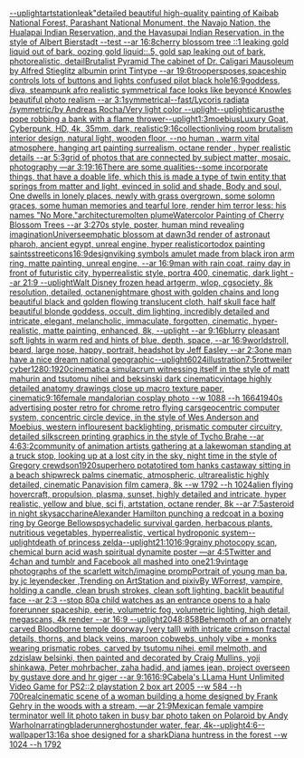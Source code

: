 [--uplight](https://www.ebank.nz/aiartgenerator?category=--uplight)[artstation](https://www.ebank.nz/aiartgenerator?category=artstation)[leak"](https://www.ebank.nz/aiartgenerator?category=leak%22)[detailed beautiful high-quality painting of Kaibab National Forest, Parashant National Monument, the Navajo Nation, the Hualapai Indian Reservation, and the Havasupai Indian Reservation. in the style of Albert Bierstadt --test --ar 16:8](https://www.ebank.nz/aiartgenerator?category=detailed%2520beautiful%2520high-quality%2520painting%2520of%2520Kaibab%2520National%2520Forest%2C%2520Parashant%2520National%2520Monument%2C%2520the%2520Navajo%2520Nation%2C%2520the%2520Hualapai%2520Indian%2520Reservation%2C%2520and%2520the%2520Havasupai%2520Indian%2520Reservation.%2520in%2520the%2520style%2520of%2520Albert%2520Bierstadt%2520--test%2520--ar%252016%3A8)[cherry blossom tree ::1 leaking gold liquid out of bark, oozing gold liquid::.5, gold sap leaking out of bark, photorealistic, detail](https://www.ebank.nz/aiartgenerator?category=cherry%2520blossom%2520tree%2520%3A%3A1%2520leaking%2520gold%2520liquid%2520out%2520of%2520bark%2C%2520oozing%2520gold%2520liquid%3A%3A.5%2C%2520gold%2520sap%2520leaking%2520out%2520of%2520bark%2C%2520photorealistic%2C%2520detail)[Brutalist Pyramid The cabinet of Dr. Caligari Mausoleum by Alfred Stieglitz albumin print Tintype --ar 19:6](https://www.ebank.nz/aiartgenerator?category=Brutalist%2520Pyramid%2520The%2520cabinet%2520of%2520Dr.%2520Caligari%2520Mausoleum%2520by%2520Alfred%2520Stieglitz%2520albumin%2520print%2520Tintype%2520--ar%252019%3A6)[troopers](https://www.ebank.nz/aiartgenerator?category=troopers)[poses,](https://www.ebank.nz/aiartgenerator?category=poses%2C)[spaceship controls lots of buttons and lights confused pilot black hole](https://www.ebank.nz/aiartgenerator?category=spaceship%2520controls%2520lots%2520of%2520buttons%2520and%2520lights%2520confused%2520pilot%2520black%2520hole)[16:9](https://www.ebank.nz/aiartgenerator?category=16%3A9)[goddess, diva, steampunk afro realistic symmetrical face looks like beyoncé Knowles beautiful photo realism --ar 3:1](https://www.ebank.nz/aiartgenerator?category=goddess%2C%2520diva%2C%2520steampunk%2520afro%2520realistic%2520symmetrical%2520face%2520looks%2520like%2520beyonc%C3%A9%2520Knowles%2520beautiful%2520photo%2520realism%2520--ar%25203%3A1)[symmetrical](https://www.ebank.nz/aiartgenerator?category=symmetrical)[--fast](https://www.ebank.nz/aiartgenerator?category=--fast)[/Lycoris radiata /symmetric/by Andreas Rocha/Very light color --uplight](https://www.ebank.nz/aiartgenerator?category=/Lycoris%2520radiata%2520/symmetric/by%2520Andreas%2520Rocha/Very%2520light%2520color%2520--uplight)[--uplight](https://www.ebank.nz/aiartgenerator?category=--uplight)[icarus](https://www.ebank.nz/aiartgenerator?category=icarus)[the pope robbing a bank with a flame thrower](https://www.ebank.nz/aiartgenerator?category=the%2520pope%2520robbing%2520a%2520bank%2520with%2520a%2520flame%2520thrower)[--uplight](https://www.ebank.nz/aiartgenerator?category=--uplight)[1:3](https://www.ebank.nz/aiartgenerator?category=1%3A3)[moebius](https://www.ebank.nz/aiartgenerator?category=moebius)[Luxury Goat, Cyberpunk, HD, 4k, 35mm, dark, realistic](https://www.ebank.nz/aiartgenerator?category=Luxury%2520Goat%2C%2520Cyberpunk%2C%2520HD%2C%25204k%2C%252035mm%2C%2520dark%2C%2520realistic)[9:16](https://www.ebank.nz/aiartgenerator?category=9%3A16)[collection](https://www.ebank.nz/aiartgenerator?category=collection)[living room brutalism interior design, natural light, wooden floor, --no human , warm vital atmosphere, hanging art painting surrealism, octane render , hyper realistic details --ar 5:3](https://www.ebank.nz/aiartgenerator?category=living%2520room%2520brutalism%2520interior%2520design%2C%2520natural%2520light%2C%2520wooden%2520floor%2C%2520--no%2520human%2520%2C%2520warm%2520vital%2520atmosphere%2C%2520hanging%2520art%2520painting%2520surrealism%2C%2520octane%2520render%2520%2C%2520hyper%2520realistic%2520details%2520--ar%25205%3A3)[grid of photos that are connected by subject matter, mosaic, photography  —ar 3:1](https://www.ebank.nz/aiartgenerator?category=grid%2520of%2520photos%2520that%2520are%2520connected%2520by%2520subject%2520matter%2C%2520mosaic%2C%2520photography%2520%2520%E2%80%94ar%25203%3A1)[9:16](https://www.ebank.nz/aiartgenerator?category=9%3A16)[There are some qualities--some incorporate things, that have a doable life, which this is made a type of twin entity that springs from matter and light, evinced in solid and shade, Body and soul, One dwells in lonely places, newly with grass overgrown, some solomn graces, some human memories and tearful lore, render him terror less: his names "No More."](https://www.ebank.nz/aiartgenerator?category=There%2520are%2520some%2520qualities--some%2520incorporate%2520things%2C%2520that%2520have%2520a%2520doable%2520life%2C%2520which%2520this%2520is%2520made%2520a%2520type%2520of%2520twin%2520entity%2520that%2520springs%2520from%2520matter%2520and%2520light%2C%2520evinced%2520in%2520solid%2520and%2520shade%2C%2520Body%2520and%2520soul%2C%2520One%2520dwells%2520in%2520lonely%2520places%2C%2520newly%2520with%2520grass%2520overgrown%2C%2520some%2520solomn%2520graces%2C%2520some%2520human%2520memories%2520and%2520tearful%2520lore%2C%2520render%2520him%2520terror%2520less%3A%2520his%2520names%2520%22No%2520More.%22)[architecture](https://www.ebank.nz/aiartgenerator?category=architecture)[molten plume](https://www.ebank.nz/aiartgenerator?category=molten%2520plume)[Watercolor Painting of Cherry Blossom Trees --ar 3:2](https://www.ebank.nz/aiartgenerator?category=Watercolor%2520Painting%2520of%2520Cherry%2520Blossom%2520Trees%2520--ar%25203%3A2)[70s style, poster, human mind revealing imagination](https://www.ebank.nz/aiartgenerator?category=70s%2520style%2C%2520poster%2C%2520human%2520mind%2520revealing%2520imagination)[Universe](https://www.ebank.nz/aiartgenerator?category=Universe)[emphatic blossom at dawn](https://www.ebank.nz/aiartgenerator?category=emphatic%2520blossom%2520at%2520dawn)[3d render of astronaut pharoh, ancient egypt, unreal engine, hyper realistic](https://www.ebank.nz/aiartgenerator?category=3d%2520render%2520of%2520astronaut%2520pharoh%2C%2520ancient%2520egypt%2C%2520unreal%2520engine%2C%2520hyper%2520realistic)[ortodox painting saints](https://www.ebank.nz/aiartgenerator?category=ortodox%2520painting%2520saints)[street](https://www.ebank.nz/aiartgenerator?category=street)[icons](https://www.ebank.nz/aiartgenerator?category=icons)[16:9](https://www.ebank.nz/aiartgenerator?category=16%3A9)[design](https://www.ebank.nz/aiartgenerator?category=design)[viking symbols amulet made from black iron arm ring, matte painting, unreal engine, --ar 16:9](https://www.ebank.nz/aiartgenerator?category=viking%2520symbols%2520amulet%2520made%2520from%2520black%2520iron%2520arm%2520ring%2C%2520matte%2520painting%2C%2520unreal%2520engine%2C%2520--ar%252016%3A9)[man with rain coat, rainy day in front of futuristic city, hyperrealistic style, portra 400, cinematic, dark light --ar 21:9 --uplight](https://www.ebank.nz/aiartgenerator?category=man%2520with%2520rain%2520coat%2C%2520rainy%2520day%2520in%2520front%2520of%2520futuristic%2520city%2C%2520hyperrealistic%2520style%2C%2520portra%2520400%2C%2520cinematic%2C%2520dark%2520light%2520--ar%252021%3A9%2520--uplight)[Walt Disney frozen head artgerm, wlop, cgsociety, 8k resolution, detailed, octane](https://www.ebank.nz/aiartgenerator?category=Walt%2520Disney%2520frozen%2520head%2520artgerm%2C%2520wlop%2C%2520cgsociety%2C%25208k%2520resolution%2C%2520detailed%2C%2520octane)[nightmare ghost with golden chains and long beautiful black and golden flowing translucent cloth, half skull face half beautiful blonde goddess, occult, dim lighting, incredibly detailed and intricate, elegant, melancholic, immaculate, forgotten, cinematic, hyper-realistic, matte painting, enhanced, 8k, --uplight --ar 9:16](https://www.ebank.nz/aiartgenerator?category=nightmare%2520ghost%2520with%2520golden%2520chains%2520and%2520long%2520beautiful%2520black%2520and%2520golden%2520flowing%2520translucent%2520cloth%2C%2520half%2520skull%2520face%2520half%2520beautiful%2520blonde%2520goddess%2C%2520occult%2C%2520dim%2520lighting%2C%2520incredibly%2520detailed%2520and%2520intricate%2C%2520elegant%2C%2520melancholic%2C%2520immaculate%2C%2520forgotten%2C%2520cinematic%2C%2520hyper-realistic%2C%2520matte%2520painting%2C%2520enhanced%2C%25208k%2C%2520--uplight%2520--ar%25209%3A16)[blurry pleasant soft lights in warm red and hints of blue, depth, space, --ar 16:9](https://www.ebank.nz/aiartgenerator?category=blurry%2520pleasant%2520soft%2520lights%2520in%2520warm%2520red%2520and%2520hints%2520of%2520blue%2C%2520depth%2C%2520space%2C%2520--ar%252016%3A9)[worlds](https://www.ebank.nz/aiartgenerator?category=worlds)[troll, beard, large nose, happy, portrait, headshot by Jeff Easley --ar 2:3](https://www.ebank.nz/aiartgenerator?category=troll%2C%2520beard%2C%2520large%2520nose%2C%2520happy%2C%2520portrait%2C%2520headshot%2520by%2520Jeff%2520Easley%2520--ar%25202%3A3)[one man have a nice dream  national geographic](https://www.ebank.nz/aiartgenerator?category=one%2520man%2520have%2520a%2520nice%2520dream%2520%2520national%2520geographic)[--uplight](https://www.ebank.nz/aiartgenerator?category=--uplight)[6024](https://www.ebank.nz/aiartgenerator?category=6024)[illustration](https://www.ebank.nz/aiartgenerator?category=illustration)[7:5](https://www.ebank.nz/aiartgenerator?category=7%3A5)[rottweiler cyber](https://www.ebank.nz/aiartgenerator?category=rottweiler%2520cyber)[1280:1920](https://www.ebank.nz/aiartgenerator?category=1280%3A1920)[cinematic](https://www.ebank.nz/aiartgenerator?category=cinematic)[a simulacrum witnessing itself in the style of matt mahurin and tsutomu nihei and beksinski dark cinematic](https://www.ebank.nz/aiartgenerator?category=a%2520simulacrum%2520witnessing%2520itself%2520in%2520the%2520style%2520of%2520matt%2520mahurin%2520and%2520tsutomu%2520nihei%2520and%2520beksinski%2520dark%2520cinematic)[vintage highly detailed anatomy drawings close up macro texture paper, cinematic](https://www.ebank.nz/aiartgenerator?category=vintage%2520highly%2520detailed%2520anatomy%2520drawings%2520close%2520up%2520macro%2520texture%2520paper%2C%2520cinematic)[9:16](https://www.ebank.nz/aiartgenerator?category=9%3A16)[female mandalorian cosplay photo --w 1088 --h 1664](https://www.ebank.nz/aiartgenerator?category=female%2520mandalorian%2520cosplay%2520photo%2520--w%25201088%2520--h%25201664)[1940s advertising poster retro for chrome retro flying cars](https://www.ebank.nz/aiartgenerator?category=1940s%2520advertising%2520poster%2520retro%2520for%2520chrome%2520retro%2520flying%2520cars)[geocentric computer system, concentric circle device, in the style of Wes Anderson and Moebius, western inflouresent backlighting, prismatic computer circuitry, detailed silkscreen printing graphics in the style of Tycho Brahe --ar 4:6](https://www.ebank.nz/aiartgenerator?category=geocentric%2520computer%2520system%2C%2520concentric%2520circle%2520device%2C%2520in%2520the%2520style%2520of%2520Wes%2520Anderson%2520and%2520Moebius%2C%2520western%2520inflouresent%2520backlighting%2C%2520prismatic%2520computer%2520circuitry%2C%2520detailed%2520silkscreen%2520printing%2520graphics%2520in%2520the%2520style%2520of%2520Tycho%2520Brahe%2520--ar%25204%3A6)[3:2](https://www.ebank.nz/aiartgenerator?category=3%3A2)[community of animation artists gathering at a lake](https://www.ebank.nz/aiartgenerator?category=community%2520of%2520animation%2520artists%2520gathering%2520at%2520a%2520lake)[woman standing at a truck stop, looking up at a lost city in the sky, night time in the style of Gregory crewdson](https://www.ebank.nz/aiartgenerator?category=woman%2520standing%2520at%2520a%2520truck%2520stop%2C%2520looking%2520up%2520at%2520a%2520lost%2520city%2520in%2520the%2520sky%2C%2520night%2520time%2520in%2520the%2520style%2520of%2520Gregory%2520crewdson)[1920](https://www.ebank.nz/aiartgenerator?category=1920)[superhero potato](https://www.ebank.nz/aiartgenerator?category=superhero%2520potato)[tired tom hanks castaway sitting in a beach shipwreck palms cinematic, atmospheric, ultrarealistic highly detailed, cinematic Panavision film camera, 8k --w 1792 --h 1024](https://www.ebank.nz/aiartgenerator?category=tired%2520tom%2520hanks%2520castaway%2520sitting%2520in%2520a%2520beach%2520shipwreck%2520palms%2520cinematic%2C%2520atmospheric%2C%2520ultrarealistic%2520highly%2520detailed%2C%2520cinematic%2520Panavision%2520film%2520camera%2C%25208k%2520--w%25201792%2520--h%25201024)[alien flying hovercraft, propulsion, plasma, sunset, highly detailed and intricate, hyper realistic, yellow and blue, sci fi, artstation, octane render, 8k --ar 7:5](https://www.ebank.nz/aiartgenerator?category=alien%2520flying%2520hovercraft%2C%2520propulsion%2C%2520plasma%2C%2520sunset%2C%2520highly%2520detailed%2520and%2520intricate%2C%2520hyper%2520realistic%2C%2520yellow%2520and%2520blue%2C%2520sci%2520fi%2C%2520artstation%2C%2520octane%2520render%2C%25208k%2520--ar%25207%3A5)[asteroid in night sky](https://www.ebank.nz/aiartgenerator?category=asteroid%2520in%2520night%2520sky)[saccharine](https://www.ebank.nz/aiartgenerator?category=saccharine)[Alexander Hamilton punching a redcoat in a boxing ring by George Bellows](https://www.ebank.nz/aiartgenerator?category=Alexander%2520Hamilton%2520punching%2520a%2520redcoat%2520in%2520a%2520boxing%2520ring%2520by%2520George%2520Bellows)[psychadelic survival garden, herbacous plants, nutritious vegetables, hyperrealistic, vertical hydroponic system](https://www.ebank.nz/aiartgenerator?category=psychadelic%2520survival%2520garden%2C%2520herbacous%2520plants%2C%2520nutritious%2520vegetables%2C%2520hyperrealistic%2C%2520vertical%2520hydroponic%2520system)[--uplight](https://www.ebank.nz/aiartgenerator?category=--uplight)[death of princess zelda](https://www.ebank.nz/aiartgenerator?category=death%2520of%2520princess%2520zelda)[--uplight](https://www.ebank.nz/aiartgenerator?category=--uplight)[21:10](https://www.ebank.nz/aiartgenerator?category=21%3A10)[16:9](https://www.ebank.nz/aiartgenerator?category=16%3A9)[grainy photocopy scan, chemical burn acid wash spiritual dynamite poster —ar 4:5](https://www.ebank.nz/aiartgenerator?category=grainy%2520photocopy%2520scan%2C%2520chemical%2520burn%2520acid%2520wash%2520spiritual%2520dynamite%2520poster%2520%E2%80%94ar%25204%3A5)[Twitter and 4chan and tumblr and Facebook all mashed into one](https://www.ebank.nz/aiartgenerator?category=Twitter%2520and%25204chan%2520and%2520tumblr%2520and%2520Facebook%2520all%2520mashed%2520into%2520one)[21:9](https://www.ebank.nz/aiartgenerator?category=21%3A9)[vintage photographs of the scarlett witch](https://www.ebank.nz/aiartgenerator?category=vintage%2520photographs%2520of%2520the%2520scarlett%2520witch)[/imagine prompPortrait of young man ba, by jc leyendecker ,Trending on ArtStation and pixiv](https://www.ebank.nz/aiartgenerator?category=/imagine%2520prompPortrait%2520of%2520young%2520man%2520ba%2C%2520by%2520jc%2520leyendecker%2520%2CTrending%2520on%2520ArtStation%2520and%2520pixiv)[By WForrest, vampire, holding a candle, clean brush strokes, clean soft lighting, backlit beautiful face --ar 2:3 --stop 80](https://www.ebank.nz/aiartgenerator?category=By%2520WForrest%2C%2520vampire%2C%2520holding%2520a%2520candle%2C%2520clean%2520brush%2520strokes%2C%2520clean%2520soft%2520lighting%2C%2520backlit%2520beautiful%2520face%2520--ar%25202%3A3%2520--stop%252080)[a child watches as an entrance opens to a halo forerunner spaceship, eerie, volumetric fog, volumetric lighting, high detail, megascans, 4k render --ar 16:9 --uplight](https://www.ebank.nz/aiartgenerator?category=a%2520child%2520watches%2520as%2520an%2520entrance%2520opens%2520to%2520a%2520halo%2520forerunner%2520spaceship%2C%2520eerie%2C%2520volumetric%2520fog%2C%2520volumetric%2520lighting%2C%2520high%2520detail%2C%2520megascans%2C%25204k%2520render%2520--ar%252016%3A9%2520--uplight)[2048:858](https://www.ebank.nz/aiartgenerator?category=2048%3A858)[Behemoth of an ornately carved Bloodborne temple doorway (very tall) with intricate crimson fractal details, thorns, and black veins, maroon cobwebs, unholy vibe + monks wearing prismatic robes, carved by tsutomu nihei, emil melmoth, and zdzislaw belsinki, then painted and decorated by Craig Mullins, yoji shinkawa, Peter mohrbacher, zaha hadid, and james jean, project overseen by gustave dore and hr giger --ar 9:16](https://www.ebank.nz/aiartgenerator?category=Behemoth%2520of%2520an%2520ornately%2520carved%2520Bloodborne%2520temple%2520doorway%2520%28very%2520tall%29%2520with%2520intricate%2520crimson%2520fractal%2520details%2C%2520thorns%2C%2520and%2520black%2520veins%2C%2520maroon%2520cobwebs%2C%2520unholy%2520vibe%2520%2B%2520monks%2520wearing%2520prismatic%2520robes%2C%2520carved%2520by%2520tsutomu%2520nihei%2C%2520emil%2520melmoth%2C%2520and%2520zdzislaw%2520belsinki%2C%2520then%2520painted%2520and%2520decorated%2520by%2520Craig%2520Mullins%2C%2520yoji%2520shinkawa%2C%2520Peter%2520mohrbacher%2C%2520zaha%2520hadid%2C%2520and%2520james%2520jean%2C%2520project%2520overseen%2520by%2520gustave%2520dore%2520and%2520hr%2520giger%2520--ar%25209%3A16)[16:9](https://www.ebank.nz/aiartgenerator?category=16%3A9)[Cabela's LLama Hunt Unlimited Video Game for PS2::2 playstation 2 box art 2005  --w 584 --h 700](https://www.ebank.nz/aiartgenerator?category=Cabela%27s%2520LLama%2520Hunt%2520Unlimited%2520Video%2520Game%2520for%2520PS2%3A%3A2%2520playstation%25202%2520box%2520art%25202005%2520%2520--w%2520584%2520--h%2520700)[real](https://www.ebank.nz/aiartgenerator?category=real)[cinematic scene of a woman building a home designed by Frank Gehry in the woods with a stream, —ar 21:9](https://www.ebank.nz/aiartgenerator?category=cinematic%2520scene%2520of%2520a%2520woman%2520building%2520a%2520home%2520designed%2520by%2520Frank%2520Gehry%2520in%2520the%2520woods%2520with%2520a%2520stream%2C%2520%E2%80%94ar%252021%3A9)[Mexican female vampire terminator well lit photo taken in busy bar photo taken on Polaroid by Andy Warhol](https://www.ebank.nz/aiartgenerator?category=Mexican%2520female%2520vampire%2520terminator%2520well%2520lit%2520photo%2520taken%2520in%2520busy%2520bar%2520photo%2520taken%2520on%2520Polaroid%2520by%2520Andy%2520Warhol)[narrating](https://www.ebank.nz/aiartgenerator?category=narrating)[bladerunner](https://www.ebank.nz/aiartgenerator?category=bladerunner)[ghost](https://www.ebank.nz/aiartgenerator?category=ghost)[under water, fear, 4k](https://www.ebank.nz/aiartgenerator?category=under%2520water%2C%2520fear%2C%25204k)[--uplight](https://www.ebank.nz/aiartgenerator?category=--uplight)[4:6](https://www.ebank.nz/aiartgenerator?category=4%3A6)[--wallpaper](https://www.ebank.nz/aiartgenerator?category=--wallpaper)[13:16](https://www.ebank.nz/aiartgenerator?category=13%3A16)[a shoe designed for a shark](https://www.ebank.nz/aiartgenerator?category=a%2520shoe%2520designed%2520for%2520a%2520shark)[Diana huntress in the forest --w 1024 --h 1792](https://www.ebank.nz/aiartgenerator?category=Diana%2520huntress%2520in%2520the%2520forest%2520--w%25201024%2520--h%25201792)